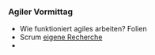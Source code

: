 ### Agiler Vormittag

- Wie funktioniert agiles arbeiten? Folien
- Scrum [eigene Recherche](https://digitaleneuordnung.de/blog/scrum-methode/)
- 
